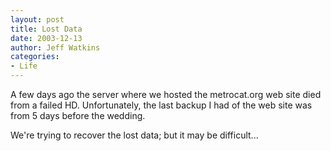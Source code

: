 ```yaml
---
layout: post
title: Lost Data
date: 2003-12-13
author: Jeff Watkins
categories:
- Life
---
```


<p>A few days ago the server where we hosted the metrocat.org web site
died from a failed HD. Unfortunately, the last backup I had of the web
site was from 5 days before the wedding.</p>
<p>We're trying to recover the lost data; but it may be difficult...</p>